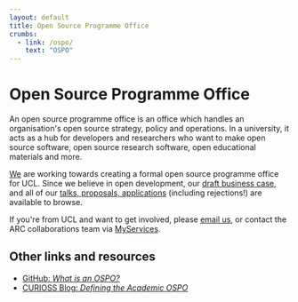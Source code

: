 ```yaml
---
layout: default
title: Open Source Programme Office
crumbs:
  - link: /ospo/
    text: "OSPO"
---
```


# Open Source Programme Office

<section class="content-box news-summary">

An open source programme office is an office which handles an organisation's open source strategy, policy and operations.
In a university, it acts as a hub for developers and researchers who want to make open source software, open source research software, open educational materials and more.

</section>

[We](../people/) are working towards creating a formal open source programme office for UCL.
Since we believe in open development, our [draft business case](./documents/business-case), and all of our [talks, proposals, applications](./talks-proposals) (including rejections!) are available to browse.

If you're from UCL and want to get involved, please [email us](mailto:open.source@ucl.ac.uk), or contact the ARC collaborations team via [MyServices](https://myservices.ucl.ac.uk).

## Other links and resources

- [GitHub: _What is an OSPO?_](https://resources.github.com/open-source/what-is-an-open-source-program-office/)
- [CURIOSS Blog: _Defining the Academic OSPO_](https://curioss.org/news/academic_ospo_defn/)
